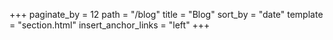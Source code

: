 +++
paginate_by = 12
path = "/blog"
title = "Blog"
sort_by = "date"
template = "section.html"
insert_anchor_links = "left"
+++
